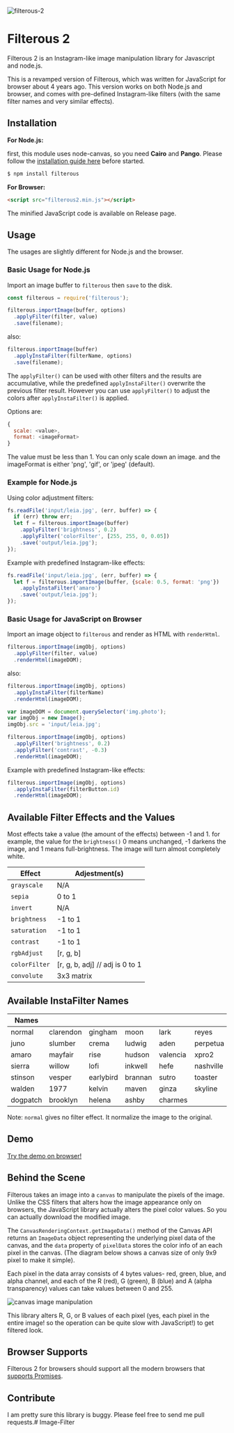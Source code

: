 

![filterous-2](images/filterous-2.png)

# Filterous 2

Filterous 2 is an Instagram-like image manipulation library for Javascript and node.js.

This is a revamped version of Filterous, which was written for JavaScript for browser about 4 years ago. 
This version works on both Node.js and browser, and comes with pre-defined Instagram-like filters (with the same filter names and very similar effects).

## Installation

**For Node.js:**

first, this module uses node-canvas, so you need **Cairo** and **Pango**. Please follow the [installation guide here](https://github.com/Automattic/node-canvas/wiki/_pages) before started.

```bash
$ npm install filterous
```

**For Browser:**

```html
<script src="filterous2.min.js"></script>
```

The minified JavaScript code is available on Release page.


## Usage

The usages are slightly different for Node.js and the browser.

### Basic Usage for Node.js

Import an image buffer to `filterous` then `save` to the disk.

```javascript
const filterous = require('filterous');

filterous.importImage(buffer, options)
  .applyFilter(filter, value)
  .save(filename);
```

also:

```javascript
filterous.importImage(buffer)
  .applyInstaFilter(filterName, options)
  .save(filename);
```

The `applyFilter()` can be used with other filters and the results are accumulative, while 
the predefined `applyInstaFilter()` overwrite the previous filter result. 
However you can use `applyFilter()` to adjust the colors after `applyInstaFilter()` is applied.

Options are:

```javascript
{
  scale: <value>, 
  format: <imageFormat> 
}
```
The value must be less than 1. You can only scale down an image. 
and the imageFormat is either 'png', 'gif', or 'jpeg' (default).

### Example for Node.js

Using color adjustment filters:

```javascript
fs.readFile('input/leia.jpg', (err, buffer) => {
  if (err) throw err;
  let f = filterous.importImage(buffer)
    .applyFilter('brightness', 0.2)
    .applyFilter('colorFilter', [255, 255, 0, 0.05])
    .save('output/leia.jpg');
});
```

Example with predefined Instagram-like effects:

```javascript
fs.readFile('input/leia.jpg', (err, buffer) => {
  let f = filterous.importImage(buffer, {scale: 0.5, format: 'png'})
    .applyInstaFilter('amaro')
    .save('output/leia.jpg');
});

```

### Basic Usage for JavaScript on Browser

Import an image object to `filterous` and render as HTML with `renderHtml`.

```javascript
filterous.importImage(imgObj, options)
  .applyFilter(filter, value)
  .renderHtml(imageDOM);
```
also:

```javascript
filterous.importImage(imgObj, options)
  .applyInstaFilter(filterName)
  .renderHtml(imageDOM);
```


```javascript
var imageDOM = document.querySelector('img.photo');
var imgObj = new Image();
imgObj.src = 'input/leia.jpg';

filterous.importImage(imgObj, options)
  .applyFilter('brightness', 0.2)
  .applyFilter('contrast', -0.3)
  .renderHtml(imageDOM);
```
Example with predefined Instagram-like effects:

```javascript
filterous.importImage(imgObj, options)
  .applyInstaFilter(filterButton.id)
  .renderHtml(imageDOM);
```

## Available Filter Effects and the Values

Most effects take a value (the amount of the effects) between -1 and 1. 
for example, the value for the `brightness()` 0 means unchanged, -1 darkens the image, and 1 means full-brightness. The image will turn almost completely white.


| Effect        | Adjestment(s)                   |
| ------------- | ------------------------------- |
| `grayscale`   | N/A                             |
| `sepia`       | 0 to 1                          |
| `invert`      | N/A                             |
| `brightness`  | -1 to 1                         |
| `saturation`  | -1 to 1                         |
| `contrast`    | -1 to 1                         |
| `rgbAdjust`   | [r, g, b]                       |
| `colorFilter` | [r, g, b, adj] // adj is 0 to 1 |
| `convolute`   | 3x3 matrix                      |


## Available InstaFilter Names

| Names    |           |           |         |          |           |
| -------- | --------- | --------- | ------- | -------- | --------- |
| normal   | clarendon | gingham   | moon    | lark     | reyes     |
| juno     | slumber   | crema     | ludwig  | aden     | perpetua  |
| amaro    | mayfair   | rise      | hudson  | valencia | xpro2     |
| sierra   | willow    | lofi      | inkwell | hefe     | nashville |
| stinson  | vesper    | earlybird | brannan | sutro    | toaster   |
| walden   | 1977      | kelvin    | maven   | ginza    | skyline   |
| dogpatch | brooklyn  | helena    | ashby   | charmes  |           |

Note: `normal` gives no filter effect. It normalize the image to the original.

## Demo
[Try the demo on browser!](https://girliemac.github.io/filterous-2/demo-browser)


## Behind the Scene

Filterous takes an image into a `canvas` to manipulate the pixels of the image. Unlike the CSS filters that alters how the image appearance only on browsers, the JavaScript library actually alters the pixel color values. So you can actually download the modified image.

The `CanvasRenderingContext.getImageData()` method of the Canvas API returns an `ImageData` object representing the underlying pixel data of the canvas, and the `data` property of `pixelData` stores the color info of an each pixel in the canvas. (The diagram below shows a canvas size of only 9x9 pixel to make it simple).

Each pixel in the data array consists of 4 bytes values- red, green, blue, and alpha channel, and each of the R (red), G (green), B (blue) and A (alpha transparency) values can take values between 0 and 255.

![canvas image manipulation](images/canvas-pixels.png)

This library alters R, G, or B values of each pixel (yes, each pixel in the entire image! so the operation can be quite slow with JavaScript!) to get filtered look.



## Browser Supports

Filterous 2 for browsers should support all the modern browsers that [supports Promises](http://caniuse.com/#feat=promises).



## Contribute

I am pretty sure this library is buggy. Please feel free to send me pull requests.#   I m a g e - F i l t e r  
 